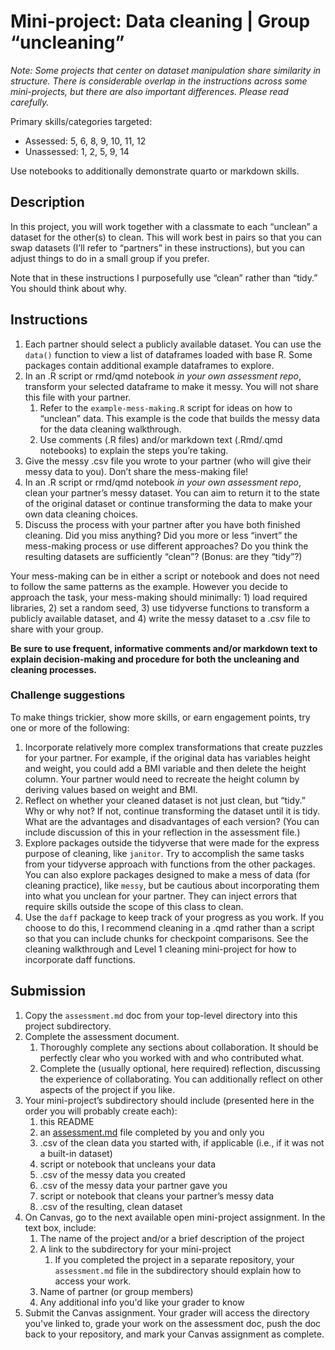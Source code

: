 # Mini-project: Data cleaning | Group “uncleaning”

*Note: Some projects that center on dataset manipulation share similarity in structure. There is considerable overlap in the instructions across some mini-projects, but there are also important differences. Please read carefully.*

Primary skills/categories targeted:

- Assessed: 5, 6, 8, 9, 10, 11, 12
- Unassessed: 1, 2, 5, 9, 14

Use notebooks to additionally demonstrate quarto or markdown skills.

## Description

In this project, you will work together with a classmate to each “unclean” a dataset for the other(s) to clean. This will work best in pairs so that you can swap datasets (I’ll refer to “partners” in these instructions), but you can adjust things to do in a small group if you prefer. 

Note that in these instructions I purposefully use “clean” rather than “tidy.” You should think about why.

## Instructions

1. Each partner should select a publicly available dataset. You can use the `data()` function to view a list of dataframes loaded with base R. Some packages contain additional example dataframes to explore. 
2. In an .R script or rmd/qmd notebook *in your own assessment repo*, transform your selected dataframe to make it messy. You will not share this file with your partner.
    1. Refer to the `example-mess-making.R` script for ideas on how to “unclean” data. This example is the code that builds the messy data for the data cleaning walkthrough.
    2. Use comments (.R files) and/or markdown text (.Rmd/.qmd notebooks) to explain the steps you’re taking.
3. Give the messy .csv file you wrote to your partner (who will give their messy data to you). Don’t share the mess-making file!
4. In an .R script or rmd/qmd notebook *in your own assessment repo*, clean your partner’s messy dataset. You can aim to return it to the state of the original dataset or continue transforming the data to make your own data cleaning choices.
5. Discuss the process with your partner after you have both finished cleaning. Did you miss anything? Did you more or less “invert” the mess-making process or use different approaches? Do you think the resulting datasets are sufficiently “clean”? (Bonus: are they “tidy”?)

Your mess-making can be in either a script or notebook and does not need to follow the same patterns as the example. However you decide to approach the task, your mess-making should minimally: 1) load required libraries, 2) set a random seed, 3) use tidyverse functions to transform a publicly available dataset, and 4) write the messy dataset to a .csv file to share with your group.

**Be sure to use frequent, informative comments and/or markdown text to explain decision-making and procedure for both the uncleaning and cleaning processes.**

### Challenge suggestions

To make things trickier, show more skills, or earn engagement points, try one or more of the following:

1. Incorporate relatively more complex transformations that create puzzles for your partner. For example, if the original data has variables height and weight, you could add a BMI variable and then delete the height column. Your partner would need to recreate the height column by deriving values based on weight and BMI.
2. Reflect on whether your cleaned dataset is not just clean, but “tidy.” Why or why not? If not, continue transforming the dataset until it is tidy. What are the advantages and disadvantages of each version? (You can include discussion of this in your reflection in the assessment file.)
3. Explore packages outside the tidyverse that were made for the express purpose of cleaning, like `janitor`. Try to accomplish the same tasks from your tidyverse approach with functions from the other packages. You can also explore packages designed to make a mess of data (for cleaning practice), like `messy`, but be cautious about incorporating them into what you unclean for your partner. They can inject errors that require skills outside the scope of this class to clean.
4. Use the `daff` package to keep track of your progress as you work. If you choose to do this, I recommend cleaning in a .qmd rather than a script so that you can include chunks for checkpoint comparisons. See the cleaning walkthrough and Level 1 cleaning mini-project for how to incorporate daff functions.

## Submission

1. Copy the `assessment.md` doc from your top-level directory into this project subdirectory.
2. Complete the assessment document.
    1. Thoroughly complete any sections about collaboration. It should be perfectly clear who you worked with and who contributed what.
    2. Complete the (usually optional, here required) reflection, discussing the experience of collaborating. You can additionally reflect on other aspects of the project if you like.
3. Your mini-project’s subdirectory should include (presented here in the order you will probably create each):
    1. this README
    2. an [assessment.md](http://assessment.md) file completed by you and only you
    3. .csv of the clean data you started with, if applicable (i.e., if it was not a built-in dataset)
    4. script or notebook that uncleans your data
    5. .csv of the messy data you created
    6. .csv of the messy data your partner gave you
    7. script or notebook that cleans your partner’s messy data
    8. .csv of the resulting, clean dataset
4. On Canvas, go to the next available open mini-project assignment. In the text box, include:
    1. The name of the project and/or a brief description of the project
    2. A link to the subdirectory for your mini-project
        1. If you completed the project in a separate repository, your `assessment.md` file in the subdirectory should explain how to access your work.
    3. Name of partner (or group members)
    4. Any additional info you'd like your grader to know
5. Submit the Canvas assignment. Your grader will access the directory you've linked to, grade your work on the assessment doc, push the doc back to your repository, and mark your Canvas assignment as complete.